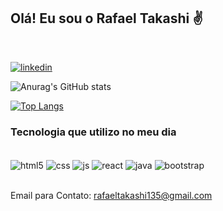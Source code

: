 ## Olá! Eu sou o Rafael Takashi ✌️
</br>

[![linkedin](https://img.shields.io/badge/LinkedIn-0077B5?style=for-the-badge&logo=linkedin&logoColor=white)](https://www.linkedin.com/in/rafael-takashi-iwata-689799283/)


![Anurag's GitHub stats](https://github-readme-stats.vercel.app/api?username=RafaelTakashiI&show_icons=true&theme=tokyonight)

[![Top Langs](https://github-readme-stats.vercel.app/api/top-langs/?username=RafaelTakashiI&layout=compact)](https://github.com/anuraghazra/github-readme-stats)

### Tecnologia que utilizo no meu dia
<div style="display: inline_block"></br>
<img align="center" alt="html5" src="https://img.shields.io/badge/HTML5-E34F26?style=for-the-badge&logo=html5&logoColor=white"/>
<img align="center" alt="css" src="https://img.shields.io/badge/CSS3-1572B6?style=for-the-badge&logo=css3&logoColor=white"/>
<img align="center" alt="js" src="https://img.shields.io/badge/JavaScript-F7DF1E?style=for-the-badge&logo=javascript&logoColor=white"/>
<img align="center" alt="react" src="https://img.shields.io/badge/React-20232A?style=for-the-badge&logo=react&logoColor=61DAFB"/>
<img align="center" alt="java" src="https://img.shields.io/badge/Java-ED8B00?style=for-the-badge&logo=java&logoColor=white"/>
<img align="center" alt="bootstrap" src="https://img.shields.io/badge/Bootstrap-563D7C?style=for-the-badge&logo=bootstrap&logoColor=white"/>
</div></br>

Email para Contato: rafaeltakashi135@gmail.com
